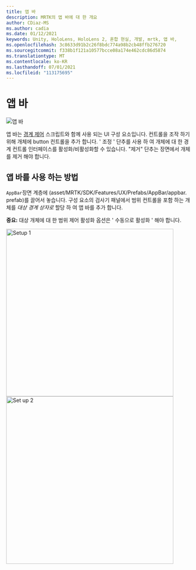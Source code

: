 ```yaml
---
title: 앱 바
description: MRTK의 앱 바에 대 한 개요
author: CDiaz-MS
ms.author: cadia
ms.date: 01/12/2021
keywords: Unity, HoloLens, HoloLens 2, 혼합 현실, 개발, mrtk, 앱 바,
ms.openlocfilehash: 3c8633d91b2c26f8bdc774a98b2cb48ffb276720
ms.sourcegitcommit: f338b1f121a10577bcce08a174e462cdc86d5874
ms.translationtype: MT
ms.contentlocale: ko-KR
ms.lasthandoff: 07/01/2021
ms.locfileid: "113175695"
---
```

# <a name="app-bar"></a>앱 바

![앱 바](../images/app-bar/MRTK_AppBar_Main.png)

앱 바는 [경계 제어](bounds-control.md) 스크립트와 함께 사용 되는 UI 구성 요소입니다. 컨트롤을 조작 하기 위해 개체에 button 컨트롤을 추가 합니다. ' 조정 ' 단추를 사용 하 여 개체에 대 한 경계 컨트롤 인터페이스를 활성화/비활성화할 수 있습니다. "제거" 단추는 장면에서 개체를 제거 해야 합니다.

## <a name="how-to-use-app-bar"></a>앱 바를 사용 하는 방법

`AppBar`장면 계층에 (asset/MRTK/SDK/Features/UX/Prefabs/AppBar/appbar. prefab)를 끌어서 놓습니다. 구성 요소의 검사기 패널에서 범위 컨트롤을 포함 하는 개체를 *대상 경계 상자로* 할당 하 여 앱 바를 추가 합니다.

**중요:** 대상 개체에 대 한 범위 제어 활성화 옵션은 ' 수동으로 활성화 ' 해야 합니다.

<img src="../images/app-bar/MRTK_AppBar_Setup1.png" width="450" alt="Setup 1">

<img src="../images/app-bar/MRTK_AppBar_Setup2.png" width="450" alt="Set up 2">
